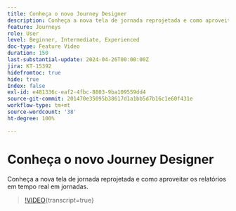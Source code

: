 ```yaml
---
title: Conheça o novo Journey Designer
description: Conheça a nova tela de jornada reprojetada e como aproveitar os relatórios em tempo real em jornadas.
feature: Journeys
role: User
level: Beginner, Intermediate, Experienced
doc-type: Feature Video
duration: 150
last-substantial-update: 2024-04-26T00:00:00Z
jira: KT-15392
hidefromtoc: true
hide: true
Index: false
exl-id: e481336c-eaf2-4fbc-8803-9ba109559dd4
source-git-commit: 201470e35095b38617d1a1bb5d7b16c1e60f431e
workflow-type: tm+mt
source-wordcount: '38'
ht-degree: 100%

---
```


# Conheça o novo Journey Designer

Conheça a nova tela de jornada reprojetada e como aproveitar os relatórios em tempo real em jornadas.

>[!VIDEO](https://video.tv.adobe.com/v/3428767/?learn=on){transcript=true}
